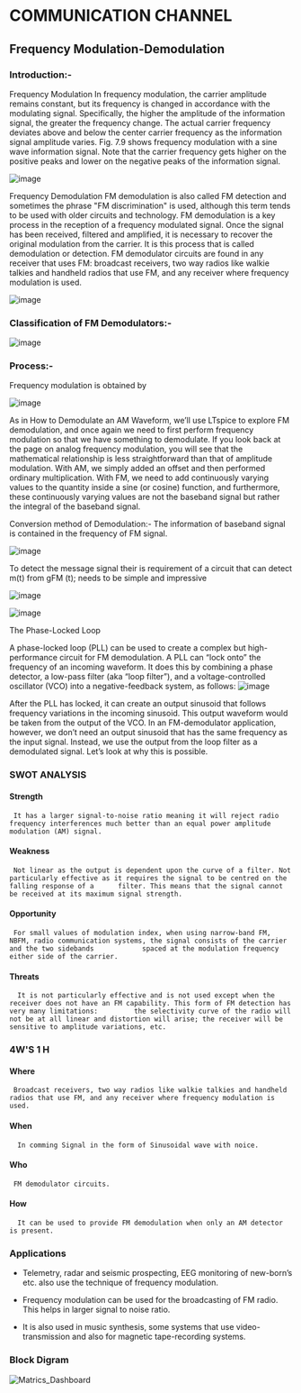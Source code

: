 # COMMUNICATION CHANNEL
## Frequency Modulation-Demodulation

### Introduction:-

Frequency Modulation
In frequency modulation, the carrier amplitude remains constant, but its frequency is changed in accordance with the modulating signal. Specifically, the higher the amplitude of the information signal, the greater the frequency change. The actual carrier frequency deviates above and below the center carrier frequency as the information signal amplitude varies. Fig. 7.9 shows frequency modulation with a sine wave information signal. Note that the carrier frequency gets higher on the positive peaks and lower on the negative peaks of the information signal.

![image](https://user-images.githubusercontent.com/81153072/160252728-65d02393-4fbf-4510-8855-d49b93b777e7.png)

Frequency Demodulation
FM demodulation is also called FM detection and sometimes the phrase "FM discrimination" is used, although this term tends to be used with older circuits and technology.
FM demodulation is a key process in the reception of a frequency modulated signal. Once the signal has been received, filtered and amplified, it is necessary to recover the original modulation from the carrier. It is this process that is called demodulation or detection.
FM demodulator circuits are found in any receiver that uses FM: broadcast receivers, two way radios like walkie talkies and handheld radios that use FM, and any receiver where frequency modulation is used.

![image](https://user-images.githubusercontent.com/81153072/160252806-f7fe9fbc-7f52-49c3-84ce-9da7bf073470.png)

### Classification of FM Demodulators:-

![image](https://user-images.githubusercontent.com/81153072/160252960-dc9827ca-211c-40a6-a854-c2e6eafced98.png)

### Process:-

Frequency modulation is obtained by 

![image](https://user-images.githubusercontent.com/81153072/160253072-3c3534d3-aa55-43e0-ad0a-adf6a346989a.png)

As in How to Demodulate an AM Waveform, we’ll use LTspice to explore FM demodulation, and once again we need to first perform frequency modulation so that we have something to demodulate. If you look back at the page on analog frequency modulation, you will see that the mathematical relationship is less straightforward than that of amplitude modulation. With AM, we simply added an offset and then performed ordinary multiplication. With FM, we need to add continuously varying values to the quantity inside a sine (or cosine) function, and furthermore, these continuously varying values are not the baseband signal but rather the integral of the baseband signal.

Conversion method of Demodulation:- The information of baseband signal is contained in the frequency of FM signal.
            
![image](https://user-images.githubusercontent.com/81153072/160253072-3c3534d3-aa55-43e0-ad0a-adf6a346989a.png)

To detect the message signal their is requirement of a circuit that can detect m(t) from gFM (t); needs to be simple and impressive

![image](https://user-images.githubusercontent.com/81153072/160253311-03c08873-d862-4dc3-8608-4f33396c6938.png)

![image](https://user-images.githubusercontent.com/81153072/160253331-64498d8c-421e-47b5-bbed-8114c01dccf9.png)

The Phase-Locked Loop

A phase-locked loop (PLL) can be used to create a complex but high-performance circuit for FM demodulation. A PLL can “lock onto” the frequency of an incoming waveform. It does this by combining a phase detector, a low-pass filter (aka “loop filter”), and a voltage-controlled oscillator (VCO) into a negative-feedback system, as follows:
![image](https://user-images.githubusercontent.com/81153072/160253431-9cae44f7-5039-4d7d-bd3a-24ccdc462341.png)

After the PLL has locked, it can create an output sinusoid that follows frequency variations in the incoming sinusoid. This output waveform would be taken from the output of the VCO. In an FM-demodulator application, however, we don’t need an output sinusoid that has the same frequency as the input signal. Instead, we use the output from the loop filter as a demodulated signal. Let’s look at why this is possible.

### SWOT ANALYSIS

#### Strength
     It has a larger signal-to-noise ratio meaning it will reject radio frequency interferences much better than an equal power amplitude modulation (AM) signal.
     
#### Weakness
     Not linear as the output is dependent upon the curve of a filter. Not particularly effective as it requires the signal to be centred on the falling response of a      filter. This means that the signal cannot be received at its maximum signal strength.

#### Opportunity
     For small values of modulation index, when using narrow-band FM, NBFM, radio communication systems, the signal consists of the carrier and the two sidebands            spaced at the modulation frequency either side of the carrier.
     
#### Threats 
      It is not particularly effective and is not used except when the receiver does not have an FM capability. This form of FM detection has very many limitations:         the selectivity curve of the radio will not be at all linear and distortion will arise; the receiver will be sensitive to amplitude variations, etc.
      
### 4W'S 1 H

#### Where

     Broadcast receivers, two way radios like walkie talkies and handheld radios that use FM, and any receiver where frequency modulation is used.
     
#### When

      In comming Signal in the form of Sinusoidal wave with noice.
      
#### Who

     FM demodulator circuits.
     
#### How

      It can be used to provide FM demodulation when only an AM detector is present.

### Applications

 - Telemetry, radar and seismic prospecting, EEG monitoring of new-born’s etc. also use the technique of frequency modulation.

 - Frequency modulation can be used for the broadcasting of FM radio. This helps in larger signal to noise ratio.

 - It is also used in music synthesis, some systems that use video-transmission and also for magnetic tape-recording systems.

### Block Digram
   ![Matrics_Dashboard](https://user-images.githubusercontent.com/81153072/160254242-822d96c6-4ea0-4ae5-b6c1-0761fe2f591b.png)
   











